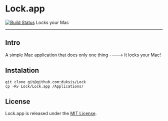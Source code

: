 # Lock.app

[![Build Status](https://travis-ci.org/duksis/Lock.svg?branch=master)](https://travis-ci.org/duksis/Lock) Locks your Mac

---

## Intro

A simple Mac application that does only one thing
----> It locks your Mac!

## Instalation

```
git clone git@github.com:duksis/Lock
cp -Rv Lock/Lock.app /Applications/
```

## License
Lock.app is released under the [MIT License](./LICENSE).
